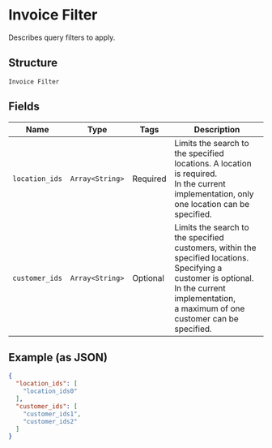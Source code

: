 
# Invoice Filter

Describes query filters to apply.

## Structure

`Invoice Filter`

## Fields

| Name | Type | Tags | Description |
|  --- | --- | --- | --- |
| `location_ids` | `Array<String>` | Required | Limits the search to the specified locations. A location is required.<br>In the current implementation, only one location can be specified. |
| `customer_ids` | `Array<String>` | Optional | Limits the search to the specified customers, within the specified locations.<br>Specifying a customer is optional. In the current implementation,<br>a maximum of one customer can be specified. |

## Example (as JSON)

```json
{
  "location_ids": [
    "location_ids0"
  ],
  "customer_ids": [
    "customer_ids1",
    "customer_ids2"
  ]
}
```

